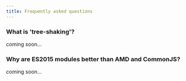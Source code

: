 ```yaml
---
title: Frequently asked questions
---
```


### What is 'tree-shaking'?

coming soon...

### Why are ES2015 modules better than AMD and CommonJS?

coming soon...
